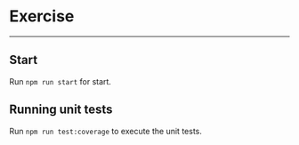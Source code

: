 # Exercise
-----------------------------------------------------------------------

## Start

Run `npm run start` for start.


## Running unit tests

Run `npm run test:coverage` to execute the unit tests.